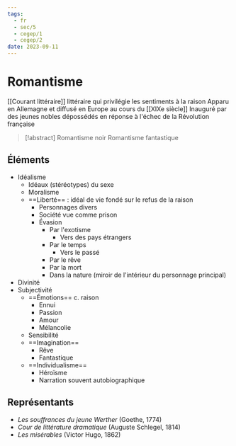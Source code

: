 ```yaml
---
tags:
  - fr
  - sec/5
  - cegep/1
  - cegep/2
date: 2023-09-11
---
```


# Romantisme

[[Courant littéraire]] littéraire qui privilégie les sentiments à la raison
Apparu en Allemagne et diffusé en Europe au cours du [[XIXe siècle]]
Inauguré par des jeunes nobles dépossédés en réponse à l'échec de la Révolution française

> [!abstract] Romantisme noir
> Romantisme fantastique

## Éléments

- Idéalisme
	- Idéaux (stéréotypes) du sexe
	- Moralisme
	- ==Liberté== : idéal de vie fondé sur le refus de la raison
		- Personnages divers
		- Société vue comme prison
		- Évasion
			- Par l'exotisme
				- Vers des pays étrangers
			- Par le temps
				- Vers le passé
			- Par le rêve
			- Par la mort
			- Dans la nature (miroir de l'intérieur du personnage principal) 
- Divinité
- Subjectivité
	- ==Émotions== c. raison
		- Ennui
		- Passion
		- Amour
		- Mélancolie
	- Sensibilité
	- ==Imagination==
		- Rêve
		- Fantastique
	- ==Individualisme==
		- Héroïsme
		- Narration souvent autobiographique

## Représentants

- *Les souffrances du jeune Werther* (Goethe, 1774)
- *Cour de littérature dramatique* (Auguste Schlegel, 1814)
- *Les misérables* (Victor Hugo, 1862)
